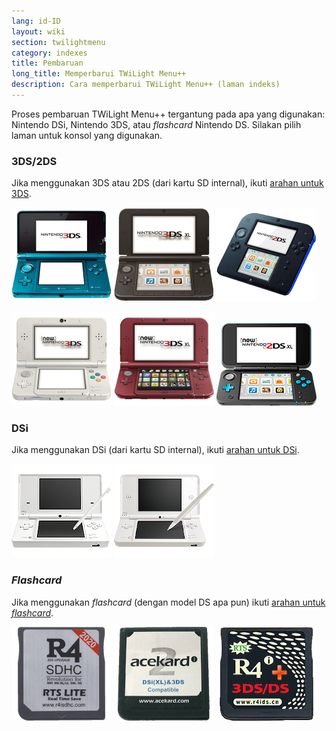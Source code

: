 ```yaml
---
lang: id-ID
layout: wiki
section: twilightmenu
category: indexes
title: Pembaruan
long_title: Memperbarui TWiLight Menu++
description: Cara memperbarui TWiLight Menu++ (laman indeks)
---
```


Proses pembaruan TWiLight Menu++ tergantung pada apa yang digunakan: Nintendo DSi, Nintendo 3DS, atau *flashcard* Nintendo DS. Silakan pilih laman untuk konsol yang digunakan.

### 3DS/2DS
Jika menggunakan 3DS atau 2DS (dari kartu SD internal), ikuti [arahan untuk 3DS](updating-3ds).

[![Nintendo 3DS](/assets/images/consoles/old3ds.png)](updating-3ds) [![Nintendo 3DS XL](/assets/images/consoles/old3dsxl.png)](updating-3ds) [![Nintendo 2DS](/assets/images/consoles/2ds.png)](updating-3ds)

[![New Nintendo 3DS](/assets/images/consoles/new3ds.png)](updating-3ds) [![New Nintendo 3DS XL](/assets/images/consoles/new3dsxl.png)](updating-3ds) [![New Nintendo 2DS XL](/assets/images/consoles/new2dsxl.png)](updating-3ds)

### DSi
Jika menggunakan DSi (dari kartu SD internal), ikuti [arahan untuk DSi](updating-dsi).

[![Nintendo DSi](/assets/images/consoles/dsi.png)](updating-dsi) [![Nintendo DSi XL](/assets/images/consoles/dsixl.png)](updating-dsi)

### *Flashcard*
Jika menggunakan *flashcard* (dengan model DS apa pun) ikuti [arahan untuk *flashcard*](updating-flashcard).

[![<i>Flashcard</i> r4isdhc.com](/assets/images/consoles/r4isdhc.com.png)](updating-flashcard) [![<i>Flashcard</i> Acekard2i](/assets/images/consoles/acekard2i.png)](updating-flashcard) [![<i>Flashcard</i> R4i Gold 3DS Plus](/assets/images/consoles/r4igold3dsplus.png)](updating-flashcard)
